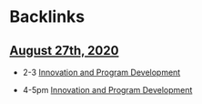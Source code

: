 
# Backlinks
## [August 27th, 2020](<August 27th, 2020.md>)
- 2-3 [Innovation and Program Development](<Innovation and Program Development.md>)

- 4-5pm [Innovation and Program Development](<Innovation and Program Development.md>)

